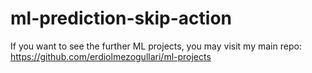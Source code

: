 # ml-prediction-skip-action

If you want to see the further ML projects, you may visit my main repo: https://github.com/erdiolmezogullari/ml-projects
